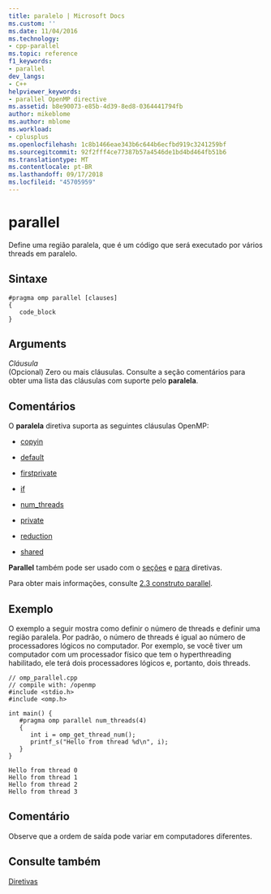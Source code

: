 ```yaml
---
title: paralelo | Microsoft Docs
ms.custom: ''
ms.date: 11/04/2016
ms.technology:
- cpp-parallel
ms.topic: reference
f1_keywords:
- parallel
dev_langs:
- C++
helpviewer_keywords:
- parallel OpenMP directive
ms.assetid: b8e90073-e85b-4d39-8ed8-0364441794fb
author: mikeblome
ms.author: mblome
ms.workload:
- cplusplus
ms.openlocfilehash: 1c8b1466eae343b6c644b6ecfbd919c3241259bf
ms.sourcegitcommit: 92f2fff4ce77387b57a4546de1bd4bd464fb51b6
ms.translationtype: MT
ms.contentlocale: pt-BR
ms.lasthandoff: 09/17/2018
ms.locfileid: "45705959"
---
```

# <a name="parallel"></a>parallel
Define uma região paralela, que é um código que será executado por vários threads em paralelo.  
  
## <a name="syntax"></a>Sintaxe  
  
```  
#pragma omp parallel [clauses]  
{  
   code_block  
}  
```  
  
## <a name="arguments"></a>Arguments

*Cláusula*<br/>
(Opcional) Zero ou mais cláusulas.  Consulte a seção comentários para obter uma lista das cláusulas com suporte pelo **paralela**.  
  
## <a name="remarks"></a>Comentários  
 O **paralela** diretiva suporta as seguintes cláusulas OpenMP:  
  
-   [copyin](../../../parallel/openmp/reference/copyin.md)  
  
-   [default](../../../parallel/openmp/reference/default-openmp.md)  
  
-   [firstprivate](../../../parallel/openmp/reference/firstprivate.md)  
  
-   [if](../../../parallel/openmp/reference/if-openmp.md)  
  
-   [num_threads](../../../parallel/openmp/reference/num-threads.md)  
  
-   [private](../../../parallel/openmp/reference/private-openmp.md)  
  
-   [reduction](../../../parallel/openmp/reference/reduction.md)  
  
-   [shared](../../../parallel/openmp/reference/shared-openmp.md)  
  
 **Parallel** também pode ser usado com o [seções](../../../parallel/openmp/reference/sections-openmp.md) e [para](../../../parallel/openmp/reference/for-openmp.md) diretivas.  
  
 Para obter mais informações, consulte [2.3 construto parallel](../../../parallel/openmp/2-3-parallel-construct.md).  
  
## <a name="example"></a>Exemplo  
 O exemplo a seguir mostra como definir o número de threads e definir uma região paralela. Por padrão, o número de threads é igual ao número de processadores lógicos no computador. Por exemplo, se você tiver um computador com um processador físico que tem o hyperthreading habilitado, ele terá dois processadores lógicos e, portanto, dois threads.  
  
```  
// omp_parallel.cpp  
// compile with: /openmp   
#include <stdio.h>  
#include <omp.h>  
  
int main() {  
   #pragma omp parallel num_threads(4)  
   {  
      int i = omp_get_thread_num();  
      printf_s("Hello from thread %d\n", i);  
   }  
}  
```  
  
```Output  
Hello from thread 0  
Hello from thread 1  
Hello from thread 2  
Hello from thread 3  
```  
  
## <a name="comment"></a>Comentário  
 Observe que a ordem de saída pode variar em computadores diferentes.  
  
## <a name="see-also"></a>Consulte também  
 [Diretivas](../../../parallel/openmp/reference/openmp-directives.md)